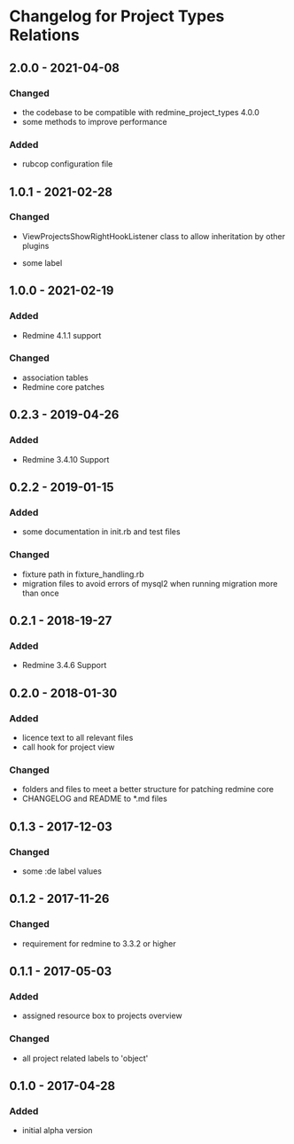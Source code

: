 # Changelog for Project Types Relations

## 2.0.0 - 2021-04-08

### Changed

* the codebase to be compatible with redmine_project_types 4.0.0
* some methods to improve performance

### Added

* rubcop configuration file

## 1.0.1 - 2021-02-28

### Changed

* ViewProjectsShowRightHookListener class to allow inheritation by other
  plugins

* some label

## 1.0.0 - 2021-02-19

### Added

* Redmine 4.1.1 support

### Changed

* association tables
* Redmine core patches

## 0.2.3 - 2019-04-26

### Added

* Redmine 3.4.10 Support

## 0.2.2 - 2019-01-15

### Added

* some documentation in init.rb and test files

### Changed

* fixture path in fixture_handling.rb
* migration files to avoid errors of mysql2 when running migration more than once

## 0.2.1 - 2018-19-27

### Added

* Redmine 3.4.6 Support

## 0.2.0 - 2018-01-30

### Added

* licence text to all relevant files
* call hook for project view

### Changed

* folders and files to meet a better structure for patching redmine core
* CHANGELOG and README to *.md files

## 0.1.3 - 2017-12-03

### Changed

* some :de label values

## 0.1.2 - 2017-11-26

### Changed

* requirement for redmine to 3.3.2 or higher

## 0.1.1 - 2017-05-03

### Added

* assigned resource box to projects overview

### Changed

* all project related labels to 'object'

## 0.1.0 - 2017-04-28

### Added

* initial alpha version
